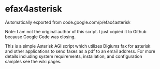 # efax4asterisk
Automatically exported from code.google.com/p/efax4asterisk

Note: I am not the original author of this script. I just copied it to Github because Google Code was closing.

This is a simple Asterisk AGI script which utilizes Digiums fax for asterisk and other applications to send faxes as a pdf to an email address. For more details including system requirements, installation, and configuration samples see the wiki pages.
